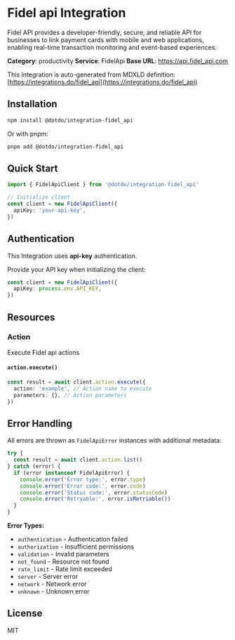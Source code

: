 # Fidel api Integration

Fidel API provides a developer-friendly, secure, and reliable API for businesses to link payment cards with mobile and web applications, enabling real-time transaction monitoring and event-based experiences.

**Category**: productivity
**Service**: FidelApi
**Base URL**: https://api.fidel_api.com

This Integration is auto-generated from MDXLD definition: [https://integrations.do/fidel_api](https://integrations.do/fidel_api)

## Installation

```bash
npm install @dotdo/integration-fidel_api
```

Or with pnpm:

```bash
pnpm add @dotdo/integration-fidel_api
```

## Quick Start

```typescript
import { FidelApiClient } from '@dotdo/integration-fidel_api'

// Initialize client
const client = new FidelApiClient({
  apiKey: 'your-api-key',
})
```

## Authentication

This Integration uses **api-key** authentication.

Provide your API key when initializing the client:

```typescript
const client = new FidelApiClient({
  apiKey: process.env.API_KEY,
})
```

## Resources

### Action

Execute Fidel api actions

#### `action.execute()`

```typescript
const result = await client.action.execute({
  action: 'example', // Action name to execute
  parameters: {}, // Action parameters
})
```

## Error Handling

All errors are thrown as `FidelApiError` instances with additional metadata:

```typescript
try {
  const result = await client.action.list()
} catch (error) {
  if (error instanceof FidelApiError) {
    console.error('Error type:', error.type)
    console.error('Error code:', error.code)
    console.error('Status code:', error.statusCode)
    console.error('Retryable:', error.isRetriable())
  }
}
```

**Error Types:**

- `authentication` - Authentication failed
- `authorization` - Insufficient permissions
- `validation` - Invalid parameters
- `not_found` - Resource not found
- `rate_limit` - Rate limit exceeded
- `server` - Server error
- `network` - Network error
- `unknown` - Unknown error

## License

MIT
